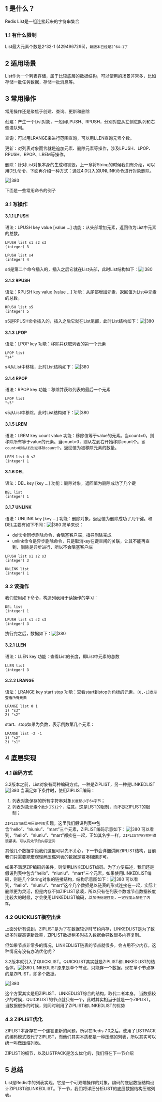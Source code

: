 
## 1 是什么？

Redis List是一组连接起来的字符串集合

### 1.1 有什么限制

List最大元素个数是2^32-1 (4294967295)，`新版本已经是2^64-1了`

## 2 适用场景

List作为一个列表存储，属于比较底层的数据结构，可以使用的场景非常多，比如存储一批任务数据，存储一批消息等。

## 3 常用操作

常用操作还是聚焦于创建、查询、更新和删除

创建：产生一个List对象，一般用LPUSH、RPUSH，分别对应从左侧进队列和右侧进队列。

查询：可以用LRANGE来进行范围查询，可以用LLEN查询元素个数。

更新：对列表对象而言就是追加元素、删除元素等操作，涉及LPUSH、LPOP、RPUSH、RPOP、LREM等操作。

删除：针对List对象本身的生成和销毁，上一章将String的时候我们有介绍，可以用DEL命令，下面再介绍一种方式：通过4.0引入的UNLINK命令进行对象删除。

![|380](https://my-obsidian-image.oss-cn-guangzhou.aliyuncs.com/2024/04/8f92589bcb571c52ebb263c8bdb2a196.png)

下面是一些常用命令的例子

### 3.1 写操作

#### 3.1.1 LPUSH

语法：LPUSH key value [value ...]
功能：从头部增加元素，返回值为List中元素的总数。

```shell
LPUSH list s1 s2 s3
(integer) 3

LPUSH list s4
(integer) 4
```

s4是第二个命令插入的，插入之后它就在List头部，此时List结构如下：![|380](https://my-obsidian-image.oss-cn-guangzhou.aliyuncs.com/2024/04/d281a5db4ef44a56a4dcaa668eb4654d.png)
#### 3.1.2 RPUSH

语法：RPUSH key value [value ...]
功能：从尾部增加元素，返回值为List中元素的总数。

```shell
RPUSH list s5
(integer) 5
```

s5是RPUSH命令插入的，插入之后它就在List尾部，此时List结构如下：![|380](https://my-obsidian-image.oss-cn-guangzhou.aliyuncs.com/2024/04/4504727a0943334742efe26d37944019.png)
#### 3.1.3 LPOP

语法：LPOP key
功能：移除并获取列表的第一个元素

```shell
LPOP list
"s4"
```

s4从List中移除，此时List结构如下：![|380](https://my-obsidian-image.oss-cn-guangzhou.aliyuncs.com/2024/04/7284e68f03987e104a6646d0aa12a3e6.png)
#### 3.1.4 RPOP

语法：RPOP key
功能：移除并获取列表的最后一个元素

```shell
LPOP list
"s5"
```

s5从List中移除，此时List结构如下：![|380](https://my-obsidian-image.oss-cn-guangzhou.aliyuncs.com/2024/04/80512ab173eaf46ccec8d8bfb09cb672.png)
#### 3.1.5 LREM

语法：LREM key count value
功能：移除值等于value的元素。当count=0，则移除所有等于value的元素。当count>0，则从左到右开始移除count个。`当count<0则从右到左移除count个`。返回值为被移除元素的数量。

```shell
LREM list 0 s2
(integer) 1
```

#### 3.1.6 DEL

语法：DEL key [key ...]
功能：删除对象，返回值为删除成功了几个键

```shell
DEL list
(integer) 1
```

#### 3.1.7 UNLINK

语法：UNLINK key [key ...]
功能：删除对象，返回值为删除成功了几个键。和DEL主要有如下不同：![|380](https://my-obsidian-image.oss-cn-guangzhou.aliyuncs.com/2024/04/d48d1e7917c3b04e1cb620be9cf20a03.png)
简单来说：
- del命令同步删除命令，会阻塞客户端，指导删除完成
- unlink命令是异步删除命令，只是取消key在键空间的关联，让其不能再查到，删除是异步进行，所以不会阻塞客户端

```shell
LPUSH list s1 s2 s3
(integer) 3

UNLINK list
(integer) 1
```

### 3.2 读操作

我们使用如下命令，构造列表用于读操作的学习：
```shell
DEL list
(integer) 1

LPUSH list s1 s2 s3
(integer) 3
```

执行完之后，数据如下：![|380](https://my-obsidian-image.oss-cn-guangzhou.aliyuncs.com/2024/04/5037d56c6f3820cf5eb072e77d1c0cae.png)
#### 3.2.1 LLEN

语法：LLEN key
功能：查看List的长度，即List中元素的总数

```shell
LLEN list
(integer) 3
```

#### 3.2.2 LRANGE

语法：LRANGE key start stop
功能：查看start到stop为角标的元素，`[0,-1]表示查看所有元素`

```shell
LRANGE list 0 1
1) "s3"
2) "s2"
```

start、stop如果为负数，表示倒数第几个元素：
```shell
LRANGE list -2 -1
1) "s2"
2) "s1"
```

## 4 底层实现

### 4.1 编码方式

3.2版本之前，List对象有两种编码方式，一种是ZIPLIST，另一种是LINKEDLIST![|380](https://my-obsidian-image.oss-cn-guangzhou.aliyuncs.com/2024/04/e402e746e2c934151d1913bc28def3ef.png)
当满足如下条件时，使用ZIPLIST编码：
1. 列表对象保存的所有字符串对象`长度都小于64字节`；
2. 列表对象元素`个数少于512个`，注意，这是LIST的限制，而不是ZIPLIST的限制；

`ZIPLIST底层用压缩列表`实现，这里我们假设列表中包含“hello”、“niuniu”、“mart”三个元素，ZIPLIST编码示意如下：![|380](https://my-obsidian-image.oss-cn-guangzhou.aliyuncs.com/2024/04/bf7ac316ae127c2e610559b683c6c044.png)
可以看到，“hello”、“niuniu”、“mart”都挨在一起，正如其名字一样，`ZIPLIST内存排列得很紧凑，可以有效节约内存空间`

其他几个数据字段我们这里可以先不关心，下一节会详细讲解ZIPLIST结构，目前我们只需要能宏观理解压缩列表的数据是紧凑相连即可。

如果不满足ZIP编码的条件，则使用LINKEDLIST编码。为了方便描述，我们还是假设列表中包含“hello”、“niuniu”、“mart”三个元素，如果使用LINKEDLIST编码，则是几个String对象的链接结构，结构示意图如下：![|380](https://my-obsidian-image.oss-cn-guangzhou.aliyuncs.com/2024/04/7f01058ef89fda8c32b288b0ba732807.png)
可以看到，“hello”、“niuniu”、“mart”这个几个数据是以链表的形式连接在一起，实际上删除更为灵活，但是内存不如ZIPLIST紧凑，所以只有在列表个数或节点数据长度比较大的时候，才会使用LINKEDLIST编码，以`加快处理性能，一定程度上牺牲了内存`。

### 4.2 QUICKLIST横空出世

上面分析有说到，ZIPLIST是为了在数据较少时节约内存，LINKEDLIST是为了数据多时提高更新效率，ZIPLIST数据稍多时插入数据会导致很多内存复制。

但如果节点非常多的情况，LINKEDLIST链表的节点就很多，会占用不少内存。这种情况有没有办法优化呢？

3.2版本就引入了QUICKLIST。QUICKLIST其实就是ZIPLIST和LINKEDLIST的结合体。![|380](https://my-obsidian-image.oss-cn-guangzhou.aliyuncs.com/2024/04/61b759acc73db2a27a2b8e1eac9ea2f5.png)
LINKEDLIST原来是单个节点，只能存一个数据，现在单个节点存的是ZIPLIST，即多个数据。

![|380](https://my-obsidian-image.oss-cn-guangzhou.aliyuncs.com/2024/04/5c20c44f9c7194c1443472d065b3a3fa.png)

这个方案其实是用ZIPLIST、LINKEDLIST综合的结构，取代二者本身。
当数据较少的时候，QUICKLIST的节点就只有一个，此时其实相当于就是一个ZIPLIST。
当数据很多的时候，则同时利用了ZIPLIST和LINKEDLIST的优势

### 4.3 ZIPLIST优化

ZIPLIST本身存在一个连锁更新的问题，所以在Redis 7.0之后，使用了LISTPACK的编码模式取代了ZIPLIST，而他们其实本质都是一种压缩的列表，所以其实可以统一叫做压缩列表。

ZIPLIST的细节，以及LISTPACK是怎么优化的，我们将在下一节介绍

## 5 总结

List是Redis中的列表实现，它是一个可双端操作的对象，编码的底层数据结构设计ZIPLIST和LINKEDLIST。下一节，我们将详细分析LIST的底层数据结构压缩列表。
